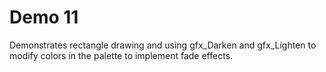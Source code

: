 # Demo 11

Demonstrates rectangle drawing and using gfx_Darken and gfx_Lighten to modify colors in the palette to implement fade effects.
